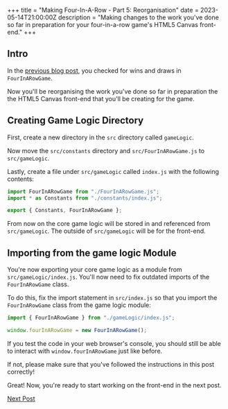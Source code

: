 +++
title = "Making Four-In-A-Row - Part 5: Reorganisation"
date = 2023-05-14T21:00:00Z
description = "Making changes to the work you've done so far in preparation for your four-in-a-row game's HTML5 Canvas front-end."
+++

## Intro

In the [previous blog post](@/blog/making-four-in-a-row-part-4.md), you checked for wins and draws in `FourInARowGame`.

Now you'll be reorganising the work you've done so far in preparation the the HTML5 Canvas front-end that you'll be creating for the game.

## Creating Game Logic Directory

First, create a new directory in the `src` directory called `gameLogic`.

Now move the `src/constants` directory and `src/FourInARowGame.js` to `src/gameLogic`.

Lastly, create a file under `src/gameLogic` called `index.js` with the following contents:

```js
import FourInARowGame from "./FourInARowGame.js";
import * as Constants from "./constants/index.js";

export { Constants, FourInARowGame };
```

From now on the core game logic will be stored in and referenced from `src/gameLogic`. The outside of `src/gameLogic` will be for the front-end.

## Importing from the game logic Module

You're now exporting your core game logic as a module from `src/gameLogic/index.js`. You'll now need to fix outdated imports of the `FourInARowGame` class.

To do this, fix the import statement in `src/index.js` so that you import the `FourInARowGame` class from the game logic module:

```js
import { FourInARowGame } from "./gameLogic/index.js";

window.fourInARowGame = new FourInARowGame();
```

If you test the code in your web browser's console, you should still be able to interact with `window.fourInARowGame` just like before.

If not, please make sure that you've followed the instructions in this post correctly!

Great! Now, you're ready to start working on the front-end in the next post.

[Next Post](@/blog/making-four-in-a-row-part-6.md)
